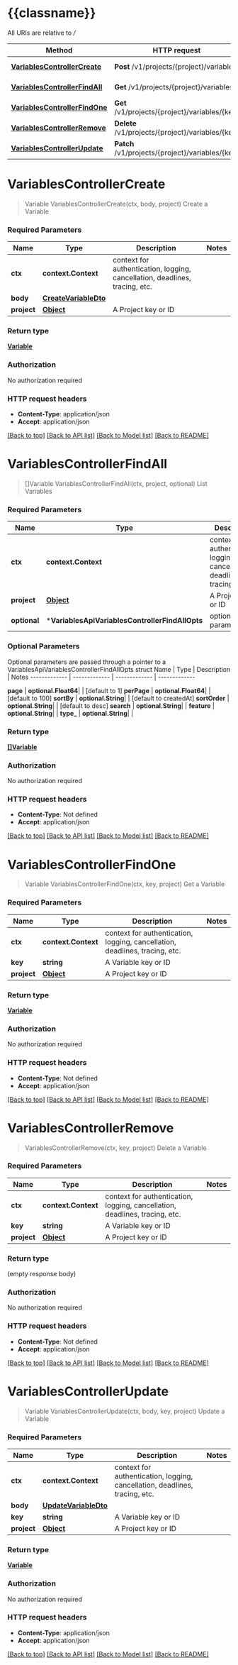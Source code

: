 # {{classname}}

All URIs are relative to */*

Method | HTTP request | Description
------------- | ------------- | -------------
[**VariablesControllerCreate**](VariablesApi.md#VariablesControllerCreate) | **Post** /v1/projects/{project}/variables | Create a Variable
[**VariablesControllerFindAll**](VariablesApi.md#VariablesControllerFindAll) | **Get** /v1/projects/{project}/variables | List Variables
[**VariablesControllerFindOne**](VariablesApi.md#VariablesControllerFindOne) | **Get** /v1/projects/{project}/variables/{key} | Get a Variable
[**VariablesControllerRemove**](VariablesApi.md#VariablesControllerRemove) | **Delete** /v1/projects/{project}/variables/{key} | Delete a Variable
[**VariablesControllerUpdate**](VariablesApi.md#VariablesControllerUpdate) | **Patch** /v1/projects/{project}/variables/{key} | Update a Variable

# **VariablesControllerCreate**
> Variable VariablesControllerCreate(ctx, body, project)
Create a Variable

### Required Parameters

Name | Type | Description  | Notes
------------- | ------------- | ------------- | -------------
 **ctx** | **context.Context** | context for authentication, logging, cancellation, deadlines, tracing, etc.
  **body** | [**CreateVariableDto**](CreateVariableDto.md)|  | 
  **project** | [**Object**](.md)| A Project key or ID | 

### Return type

[**Variable**](Variable.md)

### Authorization

No authorization required

### HTTP request headers

 - **Content-Type**: application/json
 - **Accept**: application/json

[[Back to top]](#) [[Back to API list]](../README.md#documentation-for-api-endpoints) [[Back to Model list]](../README.md#documentation-for-models) [[Back to README]](../README.md)

# **VariablesControllerFindAll**
> []Variable VariablesControllerFindAll(ctx, project, optional)
List Variables

### Required Parameters

Name | Type | Description  | Notes
------------- | ------------- | ------------- | -------------
 **ctx** | **context.Context** | context for authentication, logging, cancellation, deadlines, tracing, etc.
  **project** | [**Object**](.md)| A Project key or ID | 
 **optional** | ***VariablesApiVariablesControllerFindAllOpts** | optional parameters | nil if no parameters

### Optional Parameters
Optional parameters are passed through a pointer to a VariablesApiVariablesControllerFindAllOpts struct
Name | Type | Description  | Notes
------------- | ------------- | ------------- | -------------

 **page** | **optional.Float64**|  | [default to 1]
 **perPage** | **optional.Float64**|  | [default to 100]
 **sortBy** | **optional.String**|  | [default to createdAt]
 **sortOrder** | **optional.String**|  | [default to desc]
 **search** | **optional.String**|  | 
 **feature** | **optional.String**|  | 
 **type_** | **optional.String**|  | 

### Return type

[**[]Variable**](Variable.md)

### Authorization

No authorization required

### HTTP request headers

 - **Content-Type**: Not defined
 - **Accept**: application/json

[[Back to top]](#) [[Back to API list]](../README.md#documentation-for-api-endpoints) [[Back to Model list]](../README.md#documentation-for-models) [[Back to README]](../README.md)

# **VariablesControllerFindOne**
> Variable VariablesControllerFindOne(ctx, key, project)
Get a Variable

### Required Parameters

Name | Type | Description  | Notes
------------- | ------------- | ------------- | -------------
 **ctx** | **context.Context** | context for authentication, logging, cancellation, deadlines, tracing, etc.
  **key** | **string**| A Variable key or ID | 
  **project** | [**Object**](.md)| A Project key or ID | 

### Return type

[**Variable**](Variable.md)

### Authorization

No authorization required

### HTTP request headers

 - **Content-Type**: Not defined
 - **Accept**: application/json

[[Back to top]](#) [[Back to API list]](../README.md#documentation-for-api-endpoints) [[Back to Model list]](../README.md#documentation-for-models) [[Back to README]](../README.md)

# **VariablesControllerRemove**
> VariablesControllerRemove(ctx, key, project)
Delete a Variable

### Required Parameters

Name | Type | Description  | Notes
------------- | ------------- | ------------- | -------------
 **ctx** | **context.Context** | context for authentication, logging, cancellation, deadlines, tracing, etc.
  **key** | **string**| A Variable key or ID | 
  **project** | [**Object**](.md)| A Project key or ID | 

### Return type

 (empty response body)

### Authorization

No authorization required

### HTTP request headers

 - **Content-Type**: Not defined
 - **Accept**: application/json

[[Back to top]](#) [[Back to API list]](../README.md#documentation-for-api-endpoints) [[Back to Model list]](../README.md#documentation-for-models) [[Back to README]](../README.md)

# **VariablesControllerUpdate**
> Variable VariablesControllerUpdate(ctx, body, key, project)
Update a Variable

### Required Parameters

Name | Type | Description  | Notes
------------- | ------------- | ------------- | -------------
 **ctx** | **context.Context** | context for authentication, logging, cancellation, deadlines, tracing, etc.
  **body** | [**UpdateVariableDto**](UpdateVariableDto.md)|  | 
  **key** | **string**| A Variable key or ID | 
  **project** | [**Object**](.md)| A Project key or ID | 

### Return type

[**Variable**](Variable.md)

### Authorization

No authorization required

### HTTP request headers

 - **Content-Type**: application/json
 - **Accept**: application/json

[[Back to top]](#) [[Back to API list]](../README.md#documentation-for-api-endpoints) [[Back to Model list]](../README.md#documentation-for-models) [[Back to README]](../README.md)

